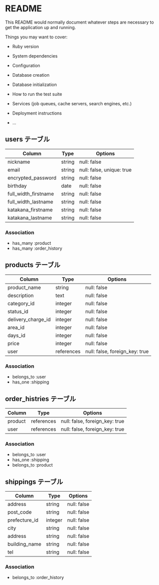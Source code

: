 # README

This README would normally document whatever steps are necessary to get the
application up and running.

Things you may want to cover:

* Ruby version

* System dependencies

* Configuration

* Database creation

* Database initialization

* How to run the test suite

* Services (job queues, cache servers, search engines, etc.)

* Deployment instructions

* ...

## users テーブル

| Column                     | Type   | Options                   |
| -------------------------  | ------ | ------------------------- |
| nickname                   | string | null: false               |
| email                      | string | null: false, unique: true |
| encrypted_password         | string | null: false               |
| birthday                   | date   | null: false               |
| full_width_firstname       | string | null: false               |
| full_width_lastname        | string | null: false               |
| katakana_firstname         | string | null: false               |
| katakana_lastname          | string | null: false               |

### Association

- has_many :product
- has_many :order_history

## products テーブル

| Column             | Type       | Options                        |
| ---------------    | ---------- | ------------------------------ |
| product_name       | string     | null: false                    |
| description        | text       | null: false                    |
| category_id        | integer    | null: false                    |
| status_id          | integer    | null: false                    |
| delivery_charge_id | integer    | null: false                    |
| area_id            | integer    | null: false                    |
| days_id            | integer    | null: false                    |
| price              | integer    | null: false                    |
| user               | references | null: false, foreign_key: true |

### Association

- belongs_to :user
- has_one    :shipping

## order_histries テーブル

| Column   | Type       | Options                        |
| -------- | ---------- | ------------------------------ |
| product  | references | null: false, foreign_key: true |
| user     | references | null: false, foreign_key: true |

### Association

- belongs_to :user
- has_one    :shipping
- belongs_to :product

## shippings テーブル

| Column        | Type       | Options     |
| ------------  | ---------- | ----------- |
| address       | string     | null: false |
| post_code     | string     | null: false |
| prefecture_id | integer    | null: false |
| city          | string     | null: false |
| address       | string     | null: false |
| building_name | string     | null: false |
| tel           | string     | null: false |

### Association

- belongs_to :order_history
